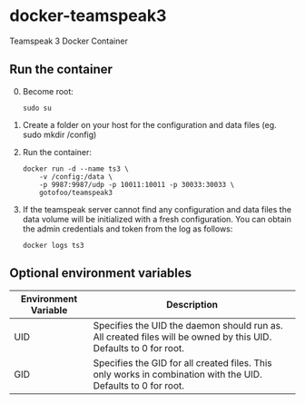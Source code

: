 # docker-teamspeak3
Teamspeak 3 Docker Container

## Run the container
0.  Become root:

    ```
    sudo su
    ```
1.  Create a folder on your host for the configuration and data files (eg. sudo mkdir /config)
2.  Run the container:

    ```
    docker run -d --name ts3 \
        -v /config:/data \
        -p 9987:9987/udp -p 10011:10011 -p 30033:30033 \
        gotofoo/teamspeak3
    ```
3.  If the teamspeak server cannot find any configuration and data files the data volume will be initialized with a fresh configuration. You can obtain the admin credentials and token from the log as follows:
  
    ```
    docker logs ts3
    ```
    
## Optional environment variables
|Environment Variable|Description|
|--------------------|-----------|
|UID|Specifies the UID the daemon should run as. All created files will be owned by this UID. Defaults to 0 for root.|
|GID|Specifies the GID for all created files. This only works in combination with the UID. Defaults to 0 for root.|
